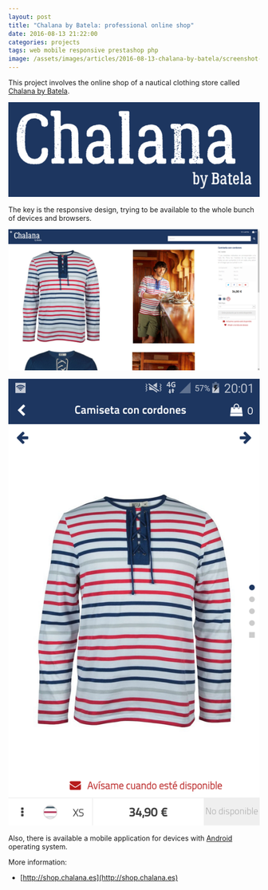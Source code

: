 ```yaml
---
layout: post
title: "Chalana by Batela: professional online shop"
date: 2016-08-13 21:22:00
categories: projects
tags: web mobile responsive prestashop php
image: /assets/images/articles/2016-08-13-chalana-by-batela/screenshot-1.png
---
```


This project involves the online shop of a nautical clothing store called [Chalana by Batela](http://www.chalana.es).

![Chalana by Batela logo](/assets/images/articles/2016-08-13-chalana-by-batela/logo-600x226.png)

The key is the responsive design, trying to be available to the whole bunch of devices and browsers.

![Chalana Online Shop by Batela: desktop product detail](/assets/images/articles/2016-08-13-chalana-by-batela/screenshot-2.png)

![Chalana Online Shop by Batela: mobile product detail](/assets/images/articles/2016-08-13-chalana-by-batela/screenshot-3.png)

Also, there is available a mobile application for devices with [Android](https://play.google.com/store/apps/details?id=es.chalana.mobile) operating system.

More information:

* [http://shop.chalana.es](http://shop.chalana.es)
